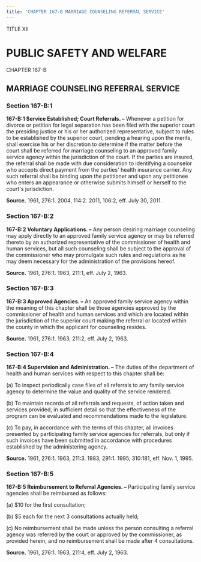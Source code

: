 ```yaml
---
title: 'CHAPTER 167-B MARRIAGE COUNSELING REFERRAL SERVICE'
---
```


TITLE XII
                                             
PUBLIC SAFETY AND WELFARE
=========================

CHAPTER 167-B
                                             
MARRIAGE COUNSELING REFERRAL SERVICE
------------------------------------

### Section 167-B:1

 **167-B:1 Service Established; Court Referrals. –** Whenever a
petition for divorce or petition for legal separation has been filed
with the superior court the presiding justice or his or her authorized
representative, subject to rules to be established by the superior
court, pending a hearing upon the merits, shall exercise his or her
discretion to determine if the matter before the court shall be referred
for marriage counseling to an approved family service agency within the
jurisdiction of the court. If the parties are insured, the referral
shall be made with due consideration to identifying a counselor who
accepts direct payment from the parties' health insurance carrier. Any
such referral shall be binding upon the petitioner and upon any
petitionee who enters an appearance or otherwise submits himself or
herself to the court's jurisdiction.

**Source.** 1961, 276:1. 2004, 114:2. 2011, 106:2, eff. July 30, 2011.

### Section 167-B:2

 **167-B:2 Voluntary Applications. –** Any person desiring marriage
counseling may apply directly to an approved family service agency or
may be referred thereto by an authorized representative of the
commissioner of health and human services, but all such counseling shall
be subject to the approval of the commissioner who may promulgate such
rules and regulations as he may deem necessary for the administration of
the provisions hereof.

**Source.** 1961, 276:1. 1963, 211:1, eff. July 2, 1963.

### Section 167-B:3

 **167-B:3 Approved Agencies. –** An approved family service agency
within the meaning of this chapter shall be those agencies approved by
the commissioner of health and human services and which are located
within the jurisdiction of the superior court making the referral or
located within the county in which the applicant for counseling resides.

**Source.** 1961, 276:1. 1963, 211:2, eff. July 2, 1963.

### Section 167-B:4

 **167-B:4 Supervision and Administration. –** The duties of the
department of health and human services with respect to this chapter
shall be:
                                             
 (a) To inspect periodically case files of all referrals to any
family service agency to determine the value and quality of the service
rendered.
                                             
 (b) To maintain records of all referrals and requests, of action
taken and services provided, in sufficient detail so that the
effectiveness of the program can be evaluated and recommendations made
to the legislature.
                                             
 (c) To pay, in accordance with the terms of this chapter, all
invoices presented by participating family service agencies for
referrals, but only if such invoices have been submitted in accordance
with procedures established by the administering agency.

**Source.** 1961, 276:1. 1963, 211:3. 1983, 291:1. 1995, 310:181, eff.
Nov. 1, 1995.

### Section 167-B:5

 **167-B:5 Reimbursement to Referral Agencies. –** Participating
family service agencies shall be reimbursed as follows:
                                             
 (a) 
                                             $10 for the first consultation;
                                             
 (b) 
                                             $5 each for the next 3 consultations actually held;
                                             
 (c) No reimbursement shall be made unless the person consulting a
referral agency was referred by the court or approved by the
commissioner, as provided herein, and no reimbursement shall be made
after 4 consultations.

**Source.** 1961, 276:1. 1963, 211:4, eff. July 2, 1963.
